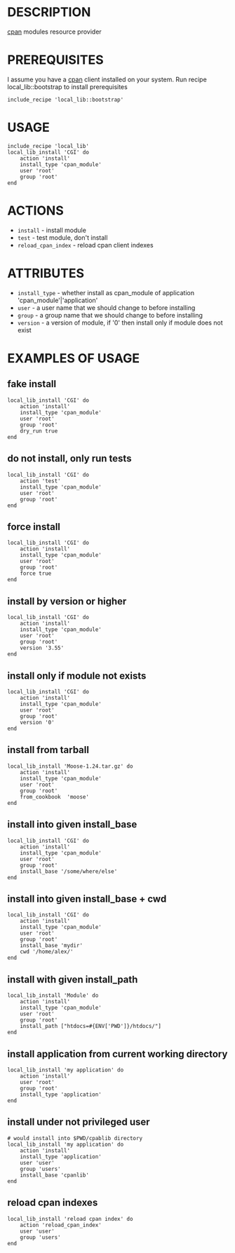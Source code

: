 DESCRIPTION
===========

[cpan](http://search.cpan.org/perldoc?CPAN) modules resource provider
  
PREREQUISITES
=============
  I assume you have a [cpan](http://search.cpan.org/perldoc?CPAN) client installed on your system. Run recipe local_lib::bootstrap
  to install prerequisites
  
    include_recipe 'local_lib::bootstrap'


USAGE
=====
    include_recipe 'local_lib'
    local_lib_install 'CGI' do
        action 'install'
        install_type 'cpan_module'
        user 'root'
        group 'root'
    end

ACTIONS
=======

* `install` - install module
* `test` - test module, don't install
* `reload_cpan_index` - reload cpan client indexes

ATTRIBUTES
==========

* `install_type` - whether install as cpan_module of application 'cpan_module'|'application'
* `user` - a user name that we should change to before installing
* `group` - a group name that we should change to before installing
* `version` - a version of module, if '0' then install only if module does not exist
 


EXAMPLES OF USAGE
=================

fake install
------------
    local_lib_install 'CGI' do
        action 'install'
        install_type 'cpan_module'
        user 'root'
        group 'root'
        dry_run true 
    end



do not install, only run tests
------------------------------
    local_lib_install 'CGI' do
        action 'test'
        install_type 'cpan_module'
        user 'root'
        group 'root'
    end



force install
-------------

    local_lib_install 'CGI' do
        action 'install'
        install_type 'cpan_module'
        user 'root'
        group 'root'
        force true 
    end



install by version or higher
----------------------------

    local_lib_install 'CGI' do
        action 'install'
        install_type 'cpan_module'
        user 'root'
        group 'root'
        version '3.55' 
    end


install only if module not exists
---------------------------------

    local_lib_install 'CGI' do
        action 'install'
        install_type 'cpan_module'
        user 'root'
        group 'root'
        version '0' 
    end


install from tarball
--------------------

    local_lib_install 'Moose-1.24.tar.gz' do
        action 'install'
        install_type 'cpan_module'
        user 'root'
        group 'root'
        from_cookbook  'moose'
    end

install into given install_base
-------------------------------

    local_lib_install 'CGI' do
        action 'install'
        install_type 'cpan_module'
        user 'root'
        group 'root'
        install_base '/some/where/else'
    end


install into given install_base + cwd
-------------------------------------

    local_lib_install 'CGI' do
        action 'install'
        install_type 'cpan_module'
        user 'root'
        group 'root'
        install_base 'mydir'
        cwd '/home/alex/'
    end



install with given install_path
-------------------------------

    local_lib_install 'Module' do
        action 'install'
        install_type 'cpan_module'
        user 'root'
        group 'root'
        install_path ["htdocs=#{ENV['PWD']}/htdocs/"]
    end

install application from current working directory
--------------------------------------------------

    local_lib_install 'my application' do
        action 'install'
        user 'root'
        group 'root'
        install_type 'application'
    end

install under not privileged user
---------------------------------

    # would install into $PWD/cpablib directory
    local_lib_install 'my application' do
        action 'install'
        install_type 'application'
        user 'user'
        group 'users'
        install_base 'cpanlib'  
    end

reload cpan indexes
-------------------

    local_lib_install 'reload cpan index' do
        action 'reload_cpan_index'
        user 'user'
        group 'users'
    end

